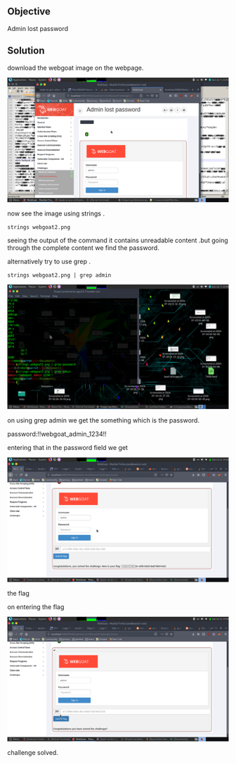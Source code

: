 ## Objective

Admin lost password

## Solution

download the webgoat image on the webpage.

![](c1.png)

now see the image using strings .

```
strings webgoat2.png

```

seeing the output of the command it contains unreadable content .but going through the complete content we find the password.

alternatively try to use grep .

```
strings webgoat2.png | grep admin

```

![](c2.png)

on using grep admin we get the something which is the  password.

password:!!webgoat_admin_1234!!


entering that in the password field we get

![](c3.png)

the flag

on entering the flag

![](c4.png)

challenge solved.
